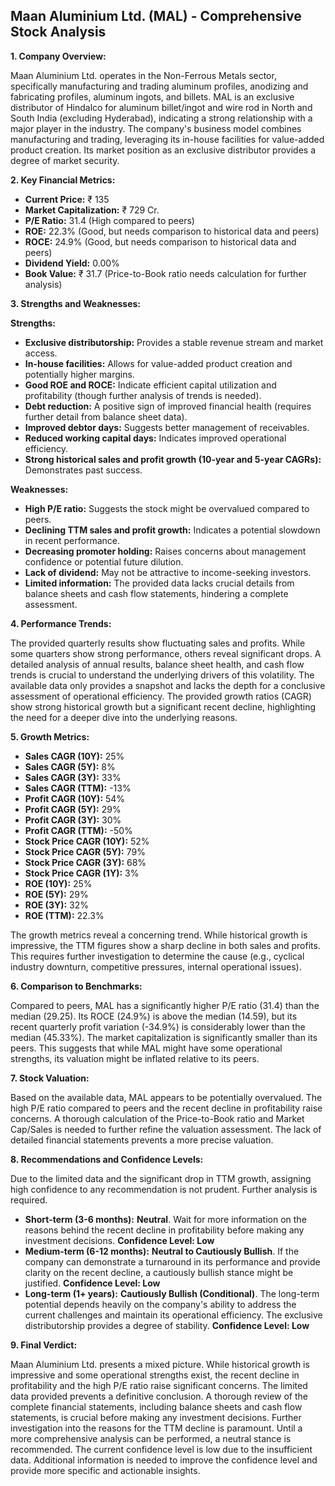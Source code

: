 ## Maan Aluminium Ltd. (MAL) - Comprehensive Stock Analysis

**1. Company Overview:**

Maan Aluminium Ltd. operates in the Non-Ferrous Metals sector, specifically manufacturing and trading aluminum profiles, anodizing and fabricating profiles, aluminum ingots, and billets.  MAL is an exclusive distributor of Hindalco for aluminum billet/ingot and wire rod in North and South India (excluding Hyderabad), indicating a strong relationship with a major player in the industry.  The company's business model combines manufacturing and trading, leveraging its in-house facilities for value-added product creation.  Its market position as an exclusive distributor provides a degree of market security.


**2. Key Financial Metrics:**

* **Current Price:** ₹ 135
* **Market Capitalization:** ₹ 729 Cr.
* **P/E Ratio:** 31.4 (High compared to peers)
* **ROE:** 22.3% (Good, but needs comparison to historical data and peers)
* **ROCE:** 24.9% (Good, but needs comparison to historical data and peers)
* **Dividend Yield:** 0.00%
* **Book Value:** ₹ 31.7 (Price-to-Book ratio needs calculation for further analysis)


**3. Strengths and Weaknesses:**

**Strengths:**

* **Exclusive distributorship:** Provides a stable revenue stream and market access.
* **In-house facilities:** Allows for value-added product creation and potentially higher margins.
* **Good ROE and ROCE:** Indicate efficient capital utilization and profitability (though further analysis of trends is needed).
* **Debt reduction:**  A positive sign of improved financial health (requires further detail from balance sheet data).
* **Improved debtor days:** Suggests better management of receivables.
* **Reduced working capital days:** Indicates improved operational efficiency.
* **Strong historical sales and profit growth (10-year and 5-year CAGRs):** Demonstrates past success.


**Weaknesses:**

* **High P/E ratio:** Suggests the stock might be overvalued compared to peers.
* **Declining TTM sales and profit growth:** Indicates a potential slowdown in recent performance.
* **Decreasing promoter holding:** Raises concerns about management confidence or potential future dilution.
* **Lack of dividend:** May not be attractive to income-seeking investors.
* **Limited information:** The provided data lacks crucial details from balance sheets and cash flow statements, hindering a complete assessment.


**4. Performance Trends:**

The provided quarterly results show fluctuating sales and profits.  While some quarters show strong performance, others reveal significant drops.  A detailed analysis of annual results, balance sheet health, and cash flow trends is crucial to understand the underlying drivers of this volatility.  The available data only provides a snapshot and lacks the depth for a conclusive assessment of operational efficiency.  The provided growth ratios (CAGR) show strong historical growth but a significant recent decline, highlighting the need for a deeper dive into the underlying reasons.


**5. Growth Metrics:**

* **Sales CAGR (10Y):** 25%
* **Sales CAGR (5Y):** 8%
* **Sales CAGR (3Y):** 33%
* **Sales CAGR (TTM):** -13%
* **Profit CAGR (10Y):** 54%
* **Profit CAGR (5Y):** 29%
* **Profit CAGR (3Y):** 30%
* **Profit CAGR (TTM):** -50%
* **Stock Price CAGR (10Y):** 52%
* **Stock Price CAGR (5Y):** 79%
* **Stock Price CAGR (3Y):** 68%
* **Stock Price CAGR (1Y):** 3%
* **ROE (10Y):** 25%
* **ROE (5Y):** 29%
* **ROE (3Y):** 32%
* **ROE (TTM):** 22.3%

The growth metrics reveal a concerning trend. While historical growth is impressive, the TTM figures show a sharp decline in both sales and profits. This requires further investigation to determine the cause (e.g., cyclical industry downturn, competitive pressures, internal operational issues).


**6. Comparison to Benchmarks:**

Compared to peers, MAL has a significantly higher P/E ratio (31.4) than the median (29.25).  Its ROCE (24.9%) is above the median (14.59), but its recent quarterly profit variation (-34.9%) is considerably lower than the median (45.33%).  The market capitalization is significantly smaller than its peers.  This suggests that while MAL might have some operational strengths, its valuation might be inflated relative to its peers.


**7. Stock Valuation:**

Based on the available data, MAL appears to be potentially overvalued. The high P/E ratio compared to peers and the recent decline in profitability raise concerns.  A thorough calculation of the Price-to-Book ratio and Market Cap/Sales is needed to further refine the valuation assessment.  The lack of detailed financial statements prevents a more precise valuation.


**8. Recommendations and Confidence Levels:**

Due to the limited data and the significant drop in TTM growth, assigning high confidence to any recommendation is not prudent.  Further analysis is required.

* **Short-term (3-6 months):**  **Neutral**.  Wait for more information on the reasons behind the recent decline in profitability before making any investment decisions.  **Confidence Level: Low**
* **Medium-term (6-12 months):**  **Neutral to Cautiously Bullish**.  If the company can demonstrate a turnaround in its performance and provide clarity on the recent decline, a cautiously bullish stance might be justified.  **Confidence Level: Low**
* **Long-term (1+ years):**  **Cautiously Bullish (Conditional)**.  The long-term potential depends heavily on the company's ability to address the current challenges and maintain its operational efficiency.  The exclusive distributorship provides a degree of stability.  **Confidence Level: Low**


**9. Final Verdict:**

Maan Aluminium Ltd. presents a mixed picture.  While historical growth is impressive and some operational strengths exist, the recent decline in profitability and the high P/E ratio raise significant concerns.  The limited data provided prevents a definitive conclusion.  A thorough review of the complete financial statements, including balance sheets and cash flow statements, is crucial before making any investment decisions.  Further investigation into the reasons for the TTM decline is paramount.  Until a more comprehensive analysis can be performed, a neutral stance is recommended.  The current confidence level is low due to the insufficient data.  Additional information is needed to improve the confidence level and provide more specific and actionable insights.
